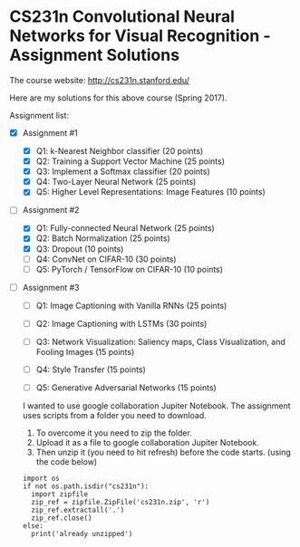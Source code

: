 
CS231n Convolutional Neural Networks for Visual Recognition - Assignment Solutions
===============

The course website: http://cs231n.stanford.edu/

Here are my solutions for this above course (Spring 2017).

Assignment list:

 - [X] Assignment #1
 	- [X] Q1: k-Nearest Neighbor classifier (20 points) 
 	- [X] Q2: Training a Support Vector Machine (25 points) 
 	- [X] Q3: Implement a Softmax classifier (20 points)
 	- [X] Q4: Two-Layer Neural Network (25 points) 
 	- [X] Q5: Higher Level Representations: Image Features (10 points)
    
 - [ ] Assignment #2
 	- [X] Q1: Fully-connected Neural Network (25 points)
 	- [X] Q2: Batch Normalization (25 points)
 	- [X] Q3: Dropout (10 points)
 	- [ ] Q4: ConvNet on CIFAR-10 (30 points)
    - [ ] Q5: PyTorch / TensorFlow on CIFAR-10 (10 points)
    
 - [ ] Assignment #3
 	- [ ] Q1: Image Captioning with Vanilla RNNs (25 points)
 	- [ ] Q2: Image Captioning with LSTMs (30 points)
    - [ ] Q3: Network Visualization: Saliency maps, Class Visualization, and Fooling Images (15 points)
 	- [ ] Q4: Style Transfer (15 points)
 	- [ ] Q5: Generative Adversarial Networks (15 points)
	
	
	I wanted to use google collaboration Jupiter Notebook.
	The assignment uses scripts from a folder you need to download.
	1. To overcome it you need to zip the folder. 
	2. Upload it as a file to google collaboration Jupiter Notebook.
	3. Then unzip it (you need to hit refresh) before the code starts. (using the code below)
	
	
	```
	import os
	if not os.path.isdir("cs231n"):
	  import zipfile
	  zip_ref = zipfile.ZipFile('cs231n.zip', 'r')
	  zip_ref.extractall('.')
	  zip_ref.close()		
	else:
	  print('already unzipped')	
	```
	
	
	
	
	
	
	
	
	
